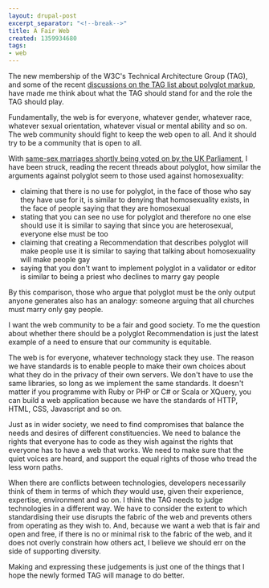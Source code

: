 ```yaml
---
layout: drupal-post
excerpt_separator: "<!--break-->"
title: A Fair Web
created: 1359934680
tags:
- web
---
```

The new membership of the W3C's Technical Architecture Group (TAG), and some of the recent [discussions on the TAG list about polyglot markup](http://lists.w3.org/Archives/Public/www-tag/2013Jan/), have made me think about what the TAG should stand for and the role the TAG should play.

Fundamentally, the web is for everyone, whatever gender, whatever race, whatever sexual orientation, whatever visual or mental ability and so on. The web community should fight to keep the web open to all. And it should try to be a community that is open to all.

With [same-sex marriages shortly being voted on by the UK Parliament](http://www.bbc.co.uk/news/uk-18407568), I have been struck, reading the recent threads about polyglot, how similar the arguments against polyglot seem to those used against homosexuality:

  * claiming that there is no use for polyglot, in the face of those who say they have use for it, is similar to denying that homosexuality exists, in the face of people saying that they are homosexual
  * stating that you can see no use for polyglot and therefore no one else should use it is similar to saying that since you are heterosexual, everyone else must be too
  * claiming that creating a Recommendation that describes polyglot will make people use it is similar to saying that talking about homosexuality will make people gay
  * saying that you don't want to implement polyglot in a validator or editor is similar to being a priest who declines to marry gay people

By this comparison, those who argue that polyglot must be the only output anyone generates also has an analogy: someone arguing that all churches must marry only gay people.

I want the web community to be a fair and good society. To me the question about whether there should be a polyglot Recommendation is just the latest example of a need to ensure that our community is equitable.

The web is for everyone, whatever technology stack they use. The reason we have standards is to enable people to make their own choices about what they do in the privacy of their own servers. We don't have to use the same libraries, so long as we implement the same standards. It doesn't matter if you programme with Ruby or PHP or C# or Scala or XQuery, you can build a web application because we have the standards of HTTP, HTML, CSS, Javascript and so on.

Just as in wider society, we need to find compromises that balance the needs and desires of different constituencies. We need to balance the rights that everyone has to code as they wish against the rights that everyone has to have a web that works. We need to make sure that the quiet voices are heard, and support the equal rights of those who tread the less worn paths.

When there are conflicts between technologies, developers necessarily think of them in terms of which *they* would use, given their experience, expertise, environment and so on. I think the TAG needs to judge technologies in a different way. We have to consider the extent to which standardising their use disrupts the fabric of the web and prevents others from operating as they wish to. And, because we want a web that is fair and open and free, if there is no or minimal risk to the fabric of the web, and it does not overly constrain how others act, I believe we should err on the side of supporting diversity.

Making and expressing these judgements is just one of the things that I hope the newly formed TAG will manage to do better.
